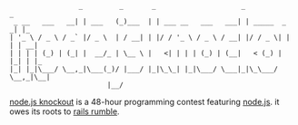                     _         _       _                     _               _   
     _ __   ___   __| | ___   (_)___  | | ___ __   ___   ___| | _____  _   _| |_ 
    | '_ \ / _ \ / _` |/ _ \  | / __| | |/ / '_ \ / _ \ / __| |/ / _ \| | | | __|
    | | | | (_) | (_| |  __/_ | \__ \ |   <| | | | (_) | (__|   < (_) | |_| | |_ 
    |_| |_|\___/ \__,_|\___(_)/ |___/ |_|\_\_| |_|\___/ \___|_|\_\___/ \__,_|\__|
                            |__/                                                 

[node.js knockout] is a 48-hour programming contest featuring [node.js]. it
owes its roots to [rails rumble].

[node.js knockout]:http://nodeknockout.com/
[node.js]:http://nodejs.org/
[rails rumble]:http://railsrumble.com/
